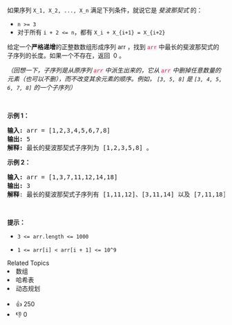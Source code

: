 <p>如果序列 <code>X_1, X_2, ..., X_n</code> 满足下列条件，就说它是 <em>斐波那契式 </em>的：</p>

<ul>
	<li><code>n >= 3</code></li>
	<li>对于所有 <code>i + 2 <= n</code>，都有 <code>X_i + X_{i+1} = X_{i+2}</code></li>
</ul>

<p>给定一个<strong>严格递增</strong>的正整数数组形成序列 arr ，找到 <font color="#c7254e"><font face="Menlo, Monaco, Consolas, Courier New, monospace"><span style="font-size:12.600000381469727px"><span style="caret-color:#c7254e"><span style="background-color:#f9f2f4">arr</span></span></span></font></font> 中最长的斐波那契式的子序列的长度。如果一个不存在，返回  0 。</p>

<p><em>（回想一下，子序列是从原序列 <font color="#c7254e"><font face="Menlo, Monaco, Consolas, Courier New, monospace"><span style="font-size:12.600000381469727px"><span style="caret-color:#c7254e"><span style="background-color:#f9f2f4">arr</span></span></span></font></font> 中派生出来的，它从 <font color="#c7254e"><font face="Menlo, Monaco, Consolas, Courier New, monospace"><span style="font-size:12.600000381469727px"><span style="caret-color:#c7254e"><span style="background-color:#f9f2f4">arr</span></span></span></font></font> 中删掉任意数量的元素（也可以不删），而不改变其余元素的顺序。例如， <code>[3, 5, 8]</code> 是 <code>[3, 4, 5, 6, 7, 8]</code> 的一个子序列）</em></p>

<p> </p>

<ul>
</ul>

<p><strong>示例 1：</strong></p>

<pre>
<strong>输入: </strong>arr =<strong> </strong>[1,2,3,4,5,6,7,8]
<strong>输出: </strong>5
<strong>解释: </strong>最长的斐波那契式子序列为 [1,2,3,5,8] 。
</pre>

<p><strong>示例 2：</strong></p>

<pre>
<strong>输入: </strong>arr =<strong> </strong>[1,3,7,11,12,14,18]
<strong>输出: </strong>3
<strong>解释</strong>: 最长的斐波那契式子序列有 [1,11,12]、[3,11,14] 以及 [7,11,18] 。
</pre>

<p> </p>

<p><strong>提示：</strong></p>

<ul>
	<li><code>3 <= arr.length <= 1000</code></li>
	<li>
	<p><code>1 <= arr[i] < arr[i + 1] <= 10^9</code></p>
	</li>
</ul>
<div><div>Related Topics</div><div><li>数组</li><li>哈希表</li><li>动态规划</li></div></div><br><div><li>👍 250</li><li>👎 0</li></div>